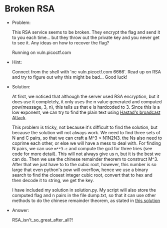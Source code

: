 # Broken RSA

* Problem:
 
  This RSA service seems to be broken. They encrypt the flag and send it to you each time... but they throw out the private key and you never get to see it. Any ideas on how to recover the flag?

  Running on vuln.picoctf.com

* Hint:

  Connect from the shell with 'nc vuln.picoctf.com 6666'. Read up on RSA and try to figure out why this might be bad... Good luck!

* Solution:

  At first, we noticed that although the server used RSA encryption, but it does use it completely, it only uses the n value generated and computed pow(message, 3, n), this tells us that e is hardcoded to 3. Since this is a low exponent, we can try to find the plain text using [Hastad's broadcast Attack](http://en.wikipedia.org/wiki/Coppersmith%27s_Attack). 

  This problem is tricky, not because it's difficult to find the solution, but because the solution will not always work. We need to find three sets of N and C pairs, so that we can craft a M^3 < N1N2N3. the Ns also need to coprime each other, or else we will have a mess to deal with. For finding N pairs, we can use `m**3-c` and compute the gcd for three tries (see code for more detail). This will not always give us n, but it is the best we can do. Then we use the chinese remainder theorem to construct M^3. After that we just have to to the cubic root, however, this number is so large that even python's pow will overflow, hence we use a binary search to find the closest integer cubic root, convert that to hex and then decode it to string, we get the key.

  I have included my solution in solution.py. My script will also store the computed flag and n pairs in the file dump.txt, so that it can use other methods to do the chinese remainder theorem, as stated in [this solution](http://jonathanzong.com/picoctf/2013/05/07/broken-rsa-180)

* Answer:

  RSA_isn't_so_great_after_all?!
